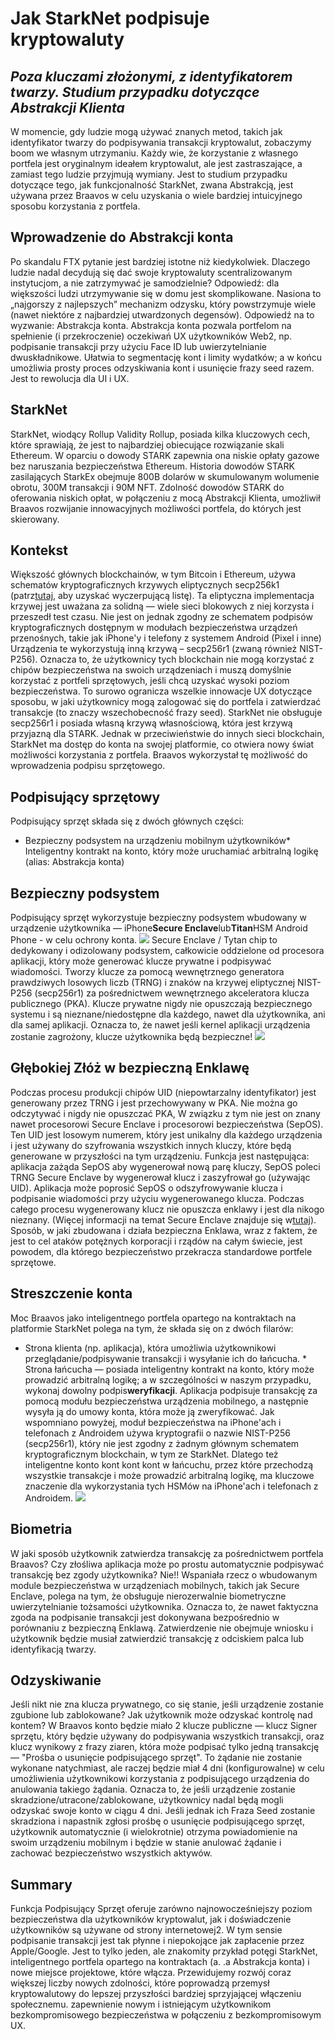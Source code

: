 # Jak StarkNet podpisuje kryptowaluty
## *Poza kluczami złożonymi, z identyfikatorem twarzy. Studium przypadku dotyczące Abstrakcji Klienta*
W momencie, gdy ludzie mogą używać znanych metod, takich jak identyfikator twarzy do podpisywania transakcji kryptowalut, zobaczymy boom we własnym utrzymaniu. Każdy wie, że korzystanie z własnego portfela jest oryginalnym ideałem kryptowalut, ale jest zastraszające, a zamiast tego ludzie przyjmują wymiany. Jest to studium przypadku dotyczące tego, jak funkcjonalność StarkNet, zwana Abstrakcją, jest używana przez Braavos w celu uzyskania o wiele bardziej intuicyjnego sposobu korzystania z portfela.
## Wprowadzenie do Abstrakcji konta
Po skandalu FTX pytanie jest bardziej istotne niż kiedykolwiek. Dlaczego ludzie nadal decydują się dać swoje kryptowaluty scentralizowanym instytucjom, a nie zatrzymywać je samodzielnie? Odpowiedź: dla większości ludzi utrzymywanie się w domu jest skomplikowane. Nasiona to „najgorszy z najlepszych” mechanizm odzysku, który powstrzymuje wiele (nawet niektóre z najbardziej utwardzonych degensów). Odpowiedź na to wyzwanie: Abstrakcja konta. Abstrakcja konta pozwala portfelom na spełnienie (i przekroczenie) oczekiwań UX użytkowników Web2, np. podpisanie transakcji przy użyciu Face ID lub uwierzytelnianie dwuskładnikowe. Ułatwia to segmentację kont i limity wydatków; a w końcu umożliwia prosty proces odzyskiwania kont i usunięcie frazy seed razem. Jest to rewolucja dla UI i UX.
## StarkNet
StarkNet, wiodący Rollup Validity Rollup, posiada kilka kluczowych cech, które sprawiają, że jest to najbardziej obiecujące rozwiązanie skali Ethereum. W oparciu o dowody STARK zapewnia ona niskie opłaty gazowe bez naruszania bezpieczeństwa Ethereum. Historia dowodów STARK zasilających StarkEx obejmuje 800B dolarów w skumulowanym wolumenie obrotu, 300M transakcji i 90M NFT. Zdolność dowodów STARK do oferowania niskich opłat, w połączeniu z mocą Abstrakcji Klienta, umożliwił Braavos rozwijanie innowacyjnych możliwości portfela, do których jest skierowany.
## Kontekst
Większość głównych blockchainów, w tym Bitcoin i Ethereum, używa schematów kryptograficznych krzywych eliptycznych secp256k1 (patrz[tutaj](http://ethanfast.com/top-crypto.html), aby uzyskać wyczerpującą listę). Ta eliptyczna implementacja krzywej jest uważana za solidną — wiele sieci blokowych z niej korzysta i przeszedł test czasu. Nie jest on jednak zgodny ze schematem podpisów kryptograficznych dostępnym w modułach bezpieczeństwa urządzeń przenośnych, takie jak iPhone'y i telefony z systemem Android (Pixel i inne) Urządzenia te wykorzystują inną krzywą – secp256r1 (zwaną również NIST-P256). Oznacza to, że użytkownicy tych blockchain nie mogą korzystać z chipów bezpieczeństwa na swoich urządzeniach i muszą domyślnie korzystać z portfeli sprzętowych, jeśli chcą uzyskać wysoki poziom bezpieczeństwa. To surowo ogranicza wszelkie innowacje UX dotyczące sposobu, w jaki użytkownicy mogą zalogować się do portfela i zatwierdzać transakcje (to znaczy wszechobecność frazy seed). StarkNet nie obsługuje secp256r1 i posiada własną krzywą własnościową, która jest krzywą przyjazną dla STARK. Jednak w przeciwieństwie do innych sieci blockchain, StarkNet ma dostęp do konta na swojej platformie, co otwiera nowy świat możliwości korzystania z portfela. Braavos wykorzystał tę możliwość do wprowadzenia podpisu sprzętowego.
## Podpisujący sprzętowy
Podpisujący sprzęt składa się z dwóch głównych części:
* Bezpieczny podsystem na urządzeniu mobilnym użytkowników* Inteligentny kontrakt na konto, który może uruchamiać arbitralną logikę (alias: Abstrakcja konta)
## Bezpieczny podsystem
Podpisujący sprzęt wykorzystuje bezpieczny podsystem wbudowany w urządzenie użytkownika — iPhone**Secure Enclave**lub**Titan**HSM Android Phone - w celu ochrony konta. ![](https://miro.medium.com/max/1400/0*EPm8q10ykvFGnvcv) Secure Enclave / Tytan chip to dedykowany i odizolowany podsystem, całkowicie oddzielone od procesora aplikacji, który może generować klucze prywatne i podpisywać wiadomości. Tworzy klucze za pomocą wewnętrznego generatora prawdziwych losowych liczb (TRNG) i znaków na krzywej eliptycznej NIST-P256 (secp256r1) za pośrednictwem wewnętrznego akceleratora klucza publicznego (PKA). Klucze prywatne nigdy nie opuszczają bezpiecznego systemu i są nieznane/niedostępne dla każdego, nawet dla użytkownika, ani dla samej aplikacji. Oznacza to, że nawet jeśli kernel aplikacji urządzenia zostanie zagrożony, klucze użytkownika będą bezpieczne! ![](https://miro.medium.com/max/1400/0*yHJ--fK8keNdTci8)
## Głębokiej Złóż w bezpieczną Enklawę
Podczas procesu produkcji chipów UID (niepowtarzalny identyfikator) jest generowany przez TRNG i jest przechowywany w PKA. Nie można go odczytywać i nigdy nie opuszczać PKA, W związku z tym nie jest on znany nawet procesorowi Secure Enclave i procesorowi bezpieczeństwa (SepOS). Ten UID jest losowym numerem, który jest unikalny dla każdego urządzenia i jest używany do szyfrowania wszystkich innych kluczy, które będą generowane w przyszłości na tym urządzeniu. Funkcja jest następująca: aplikacja zażąda SepOS aby wygenerował nową parę kluczy, SepOS poleci TRNG Secure Enclave by wygenerował klucz i zaszyfrował go (używając UID). Aplikacja może poprosić SepOS o odszyfrowywanie klucza i podpisanie wiadomości przy użyciu wygenerowanego klucza. Podczas całego procesu wygenerowany klucz nie opuszcza enklawy i jest dla nikogo nieznany. (Więcej informacji na temat Secure Enclave znajduje się w[tutaj](https://support.apple.com/en-il/guide/security/sec59b0b31ff/web)). Sposób, w jaki zbudowana i działa bezpieczna Enklawa, wraz z faktem, że jest to cel ataków potężnych korporacji i rządów na całym świecie, jest powodem, dla którego bezpieczeństwo przekracza standardowe portfele sprzętowe.
## Streszczenie konta
Moc Braavos jako inteligentnego portfela opartego na kontraktach na platformie StarkNet polega na tym, że składa się on z dwóch filarów:
* Strona klienta (np. aplikacja), która umożliwia użytkownikowi przeglądanie/podpisywanie transakcji i wysyłanie ich do łańcucha. * Strona łańcucha — posiada inteligentny kontrakt na konto, który może prowadzić arbitralną logikę; a w szczególności w naszym przypadku, wykonaj dowolny podpis**weryfikacji**. Aplikacja podpisuje transakcję za pomocą modułu bezpieczeństwa urządzenia mobilnego, a następnie wysyła ją do umowy konta, która może ją zweryfikować. Jak wspomniano powyżej, moduł bezpieczeństwa na iPhone'ach i telefonach z Androidem używa kryptografii o nazwie NIST-P256 (secp256r1), który nie jest zgodny z żadnym głównym schematem kryptograficznym blockchain, w tym ze StarkNet. Dlatego też inteligentne konto kont kont kont w łańcuchu, przez które przechodzą wszystkie transakcje i może prowadzić arbitralną logikę, ma kluczowe znaczenie dla wykorzystania tych HSMów na iPhone'ach i telefonach z Androidem. ![](https://miro.medium.com/max/1400/0*1gItqYMJgmpu_fXc)
## Biometria
W jaki sposób użytkownik zatwierdza transakcję za pośrednictwem portfela Braavos? Czy złośliwa aplikacja może po prostu automatycznie podpisywać transakcję bez zgody użytkownika? Nie!! Wspaniała rzecz o wbudowanym module bezpieczeństwa w urządzeniach mobilnych, takich jak Secure Enclave, polega na tym, że obsługuje nierozerwalnie biometryczne uwierzytelnianie tożsamości użytkownika. Oznacza to, że nawet faktyczna zgoda na podpisanie transakcji jest dokonywana bezpośrednio w porównaniu z bezpieczną Enklawą. Zatwierdzenie nie obejmuje wniosku i użytkownik będzie musiał zatwierdzić transakcję z odciskiem palca lub identyfikacją twarzy.
## Odzyskiwanie
Jeśli nikt nie zna klucza prywatnego, co się stanie, jeśli urządzenie zostanie zgubione lub zablokowane? Jak użytkownik może odzyskać kontrolę nad kontem? W Braavos konto będzie miało 2 klucze publiczne — klucz Signer sprzętu, który będzie używany do podpisywania wszystkich transakcji, oraz klucz wynikowy z frazy ziaren, która może podpisać tylko jedną transakcję — "Prośba o usunięcie podpisującego sprzęt". To żądanie nie zostanie wykonane natychmiast, ale raczej będzie miał 4 dni (konfigurowalne) w celu umożliwienia użytkownikowi korzystania z podpisującego urządzenia do anulowania takiego żądania. Oznacza to, że jeśli urządzenie zostanie skradzione/utracone/zablokowane, użytkownicy nadal będą mogli odzyskać swoje konto w ciągu 4 dni. Jeśli jednak ich Fraza Seed zostanie skradziona i napastnik zgłosi prośbę o usunięcie podpisującego sprzęt, użytkownik automatycznie (i wielokrotnie) otrzyma powiadomienie na swoim urządzeniu mobilnym i będzie w stanie anulować żądanie i zachować bezpieczeństwo wszystkich aktywów.
## Summary
Funkcja Podpisujący Sprzęt oferuje zarówno najnowocześniejszy poziom bezpieczeństwa dla użytkowników kryptowalut, jak i doświadczenie użytkowników są używane od strony internetowej2. W tym sensie podpisanie transakcji jest tak płynne i niepokojące jak zapłacenie przez Apple/Google. Jest to tylko jeden, ale znakomity przykład potęgi StarkNet, inteligentnego portfela opartego na kontraktach (a. .a Abstrakcja konta) i nowe miejsce projektowe, które włącza. Przewidujemy rozwój coraz większej liczby nowych zdolności, które poprowadzą przemysł kryptowalutowy do lepszej przyszłości bardziej sprzyjającej włączeniu społecznemu. zapewnienie nowym i istniejącym użytkownikom bezkompromisowego bezpieczeństwa w połączeniu z bezkompromisowym UX.